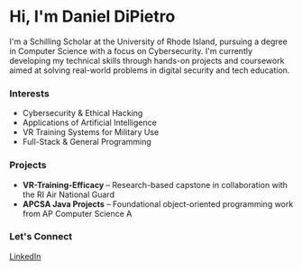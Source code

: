 # Hi, I'm Daniel DiPietro

I'm a Schilling Scholar at the University of Rhode Island, pursuing a degree in Computer Science with a focus on Cybersecurity. I'm currently developing my technical skills through hands-on projects and coursework aimed at solving real-world problems in digital security and tech education.

### Interests
- Cybersecurity & Ethical Hacking
- Applications of Artificial Intelligence
- VR Training Systems for Military Use
- Full-Stack & General Programming

### Projects
- **VR-Training-Efficacy** – Research-based capstone in collaboration with the RI Air National Guard
- **APCSA Java Projects** – Foundational object-oriented programming work from AP Computer Science A

### Let's Connect
[LinkedIn](https://www.linkedin.com/in/daniel-dipietro-b4326b369/)
